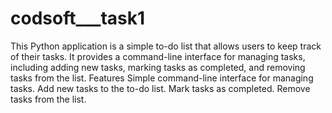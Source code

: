 # codsoft___task1
This Python application is a simple to-do list that allows users to keep track of their tasks. It provides a command-line interface for managing tasks, including adding new tasks, marking tasks as completed, and removing tasks from the list. Features Simple command-line interface for managing tasks. Add new tasks to the to-do list. Mark tasks as completed. Remove tasks from the list.
